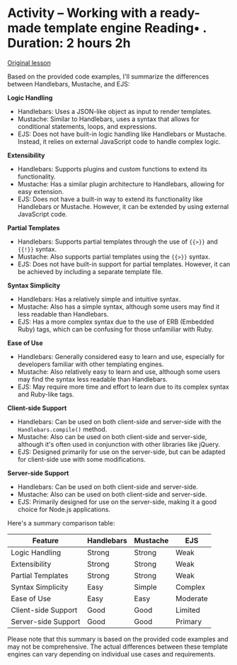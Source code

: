 # Activity – Working with a ready-made template engine Reading• . Duration: 2 hours 2h

[Original lesson](https://www.coursera.org/learn/uol-web-development/supplement/U5q7a/activity-working-with-a-ready-made-template-engine)

Based on the provided code examples, I'll summarize the differences between Handlebars, Mustache, and EJS:

**Logic Handling**

* Handlebars: Uses a JSON-like object as input to render templates.
* Mustache: Similar to Handlebars, uses a syntax that allows for conditional statements, loops, and expressions.
* EJS: Does not have built-in logic handling like Handlebars or Mustache. Instead, it relies on external JavaScript code to handle complex logic.

**Extensibility**

* Handlebars: Supports plugins and custom functions to extend its functionality.
* Mustache: Has a similar plugin architecture to Handlebars, allowing for easy extension.
* EJS: Does not have a built-in way to extend its functionality like Handlebars or Mustache. However, it can be extended by using external JavaScript code.

**Partial Templates**

* Handlebars: Supports partial templates through the use of `{{>}}` and `{{!}}` syntax.
* Mustache: Also supports partial templates using the `{{>}}` syntax.
* EJS: Does not have built-in support for partial templates. However, it can be achieved by including a separate template file.

**Syntax Simplicity**

* Handlebars: Has a relatively simple and intuitive syntax.
* Mustache: Also has a simple syntax, although some users may find it less readable than Handlebars.
* EJS: Has a more complex syntax due to the use of ERB (Embedded Ruby) tags, which can be confusing for those unfamiliar with Ruby.

**Ease of Use**

* Handlebars: Generally considered easy to learn and use, especially for developers familiar with other templating engines.
* Mustache: Also relatively easy to learn and use, although some users may find the syntax less readable than Handlebars.
* EJS: May require more time and effort to learn due to its complex syntax and Ruby-like tags.

**Client-side Support**

* Handlebars: Can be used on both client-side and server-side with the `Handlebars.compile()` method.
* Mustache: Also can be used on both client-side and server-side, although it's often used in conjunction with other libraries like jQuery.
* EJS: Designed primarily for use on the server-side, but can be adapted for client-side use with some modifications.

**Server-side Support**

* Handlebars: Can be used on both client-side and server-side.
* Mustache: Also can be used on both client-side and server-side.
* EJS: Primarily designed for use on the server-side, making it a good choice for Node.js applications.

Here's a summary comparison table:

| Feature | Handlebars | Mustache | EJS |
| --- | --- | --- | --- |
| Logic Handling | Strong | Strong | Weak |
| Extensibility | Strong | Strong | Weak |
| Partial Templates | Strong | Strong | Weak |
| Syntax Simplicity | Easy | Simple | Complex |
| Ease of Use | Easy | Easy | Moderate |
| Client-side Support | Good | Good | Limited |
| Server-side Support | Good | Good | Primary |

Please note that this summary is based on the provided code examples and may not be comprehensive. The actual differences between these template engines can vary depending on individual use cases and requirements.

